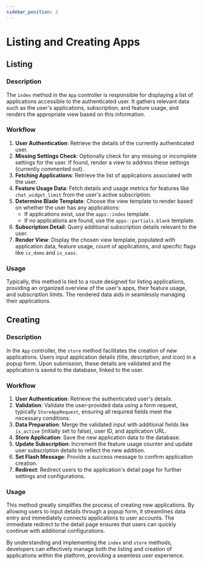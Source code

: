 ```yaml
---
sidebar_position: 3
---
```


# Listing and Creating Apps

## Listing

### Description

The `index` method in the `App` controller is responsible for displaying a list of applications accessible to the authenticated user. It gathers relevant data such as the user's applications, subscription, and feature usage, and renders the appropriate view based on this information.

### Workflow

1. **User Authentication**: Retrieve the details of the currently authenticated user.
2. **Missing Settings Check**: Optionally check for any missing or incomplete settings for the user. If found, render a view to address these settings (currently commented out).
3. **Fetching Applications**: Retrieve the list of applications associated with the user.
4. **Feature Usage Data**: Fetch details and usage metrics for features like `chat_widget_limit` from the user's active subscription.
5. **Determine Blade Template**: Choose the view template to render based on whether the user has any applications:
   - If applications exist, use the `apps::index` template.
   - If no applications are found, use the `apps::partials.blank` template.
6. **Subscription Detail**: Query additional subscription details relevant to the user.
7. **Render View**: Display the chosen view template, populated with application data, feature usage, count of applications, and specific flags like `is_demo` and `is_saas`.

### Usage

Typically, this method is tied to a route designed for listing applications, providing an organized overview of the user's apps, their feature usage, and subscription limits. The rendered data aids in seamlessly managing their applications.

## Creating

### Description

In the `App` controller, the `store` method facilitates the creation of new applications. Users input application details (title, description, and icon) in a popup form. Upon submission, these details are validated and the application is saved to the database, linked to the user.

### Workflow

1. **User Authentication**: Retrieve the authenticated user's details.
2. **Validation**: Validate the user-provided data using a form request, typically `StoreAppRequest`, ensuring all required fields meet the necessary conditions.
3. **Data Preparation**: Merge the validated input with additional fields like `is_active` (initially set to false), user ID, and application URL.
4. **Store Application**: Save the new application data to the database.
5. **Update Subscription**: Increment the feature usage counter and update user subscription details to reflect the new addition.
6. **Set Flash Message**: Provide a success message to confirm application creation.
7. **Redirect**: Redirect users to the application's detail page for further settings and configurations.

### Usage

This method greatly simplifies the process of creating new applications. By allowing users to input details through a popup form, it streamlines data entry and immediately connects applications to user accounts. The immediate redirect to the detail page ensures that users can quickly continue with additional configurations.

By understanding and implementing the `index` and `store` methods, developers can effectively manage both the listing and creation of applications within the platform, providing a seamless user experience.

